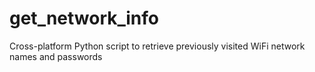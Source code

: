# get_network_info
Cross-platform Python script to retrieve previously visited WiFi network names and passwords
